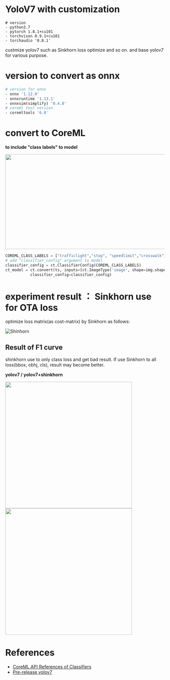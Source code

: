 # YoloV7 with customization

```
# version
- python3.7
- pytorch 1.8.1+cu101
- torchvison 0.9.1+cu101
- torchaudio '0.8.1'
```


custmize yolov7 such as Sinkhorn loss optimize and so on. and base yolov7 for various purpose.


# version to convert as onnx

```sh
# version for onnx 
- onnx '1.12.0'
- onnxruntime '1.13.1'
- onnxsim(simplify) '0.4.8'
# coreml tool version
- coremltools '6.0'
```

# convert to CoreML 

<b>to include "class labels" to model</b>

<img src="https://user-images.githubusercontent.com/48679574/200152880-9e9d5557-b2d6-4418-8774-63e96d02dd45.png" width="800" height="300"/>

```python
COREML_CLASS_LABELS = ["trafficlight","stop", "speedlimit","crosswalk"]
# add "classifier_config" argument to model
classifier_config = ct.ClassifierConfig(COREML_CLASS_LABELS)
ct_model = ct.convert(ts, inputs=[ct.ImageType('image', shape=img.shape, scale=1 / 255.0, bias=[0, 0, 0])], 
           classifier_config=classifier_config)
```

# experiment result ： Sinkhorn use for OTA loss
optimize loss matrix(as cost-matrix) by Sinkhorn as follows:

![Shinhorn](https://user-images.githubusercontent.com/48679574/200572062-b75718c7-11dd-41d0-88e5-11ee40c7bcb7.png)

## Result of F1 curve
shinkhorn use to only class loss and get bad result. If use Sinkhorn to all loss(bbox, obhj, cls), result may become better.

<b>yolov7 / yolov7+shinkhorn</b>

<img src="https://user-images.githubusercontent.com/48679574/200572352-45394070-6054-48d4-8e43-97277f0237fb.png" width="400" height="400"/><img src="https://user-images.githubusercontent.com/48679574/200572872-8aced44b-1b0d-4d79-bb31-52f46c13b306.png" width="400" height="400"/>

# References
- [CoreML API References of Classifiers](https://coremltools.readme.io/docs/classifiers)
- [Pre-release yolov7](https://github.com/WongKinYiu/yolov7)
